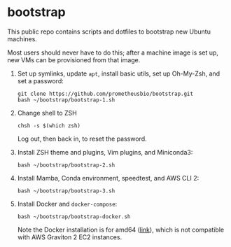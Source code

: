 # bootstrap

This public repo contains scripts and dotfiles to bootstrap new Ubuntu machines.

Most users should never have to do this; after a machine image is set up, new VMs can be provisioned from that image.

1. Set up symlinks, update `apt`, install basic utils, set up Oh-My-Zsh, and set a password:
    ```
    git clone https://github.com/prometheusbio/bootstrap.git
    bash ~/bootstrap/bootstrap-1.sh
    ```

1. Change shell to ZSH
    ```
    chsh -s $(which zsh)
    ```

    Log out, then back in, to reset the password.

1. Install ZSH theme and plugins, Vim plugins, and Miniconda3:
    ```
    bash ~/bootstrap/bootstrap-2.sh
    ```

1. Install Mamba, Conda environment, speedtest, and AWS CLI 2:
    ```
    bash ~/bootstrap/bootstrap-3.sh
    ```

1. Install Docker and `docker-compose`:
    ```
    bash ~/bootstrap/bootstrap-docker.sh
    ```
    Note the Docker installation is for amd64 ([link](https://docs.docker.com/engine/install/ubuntu/)), which is not compatible with AWS Graviton 2 EC2 instances.
